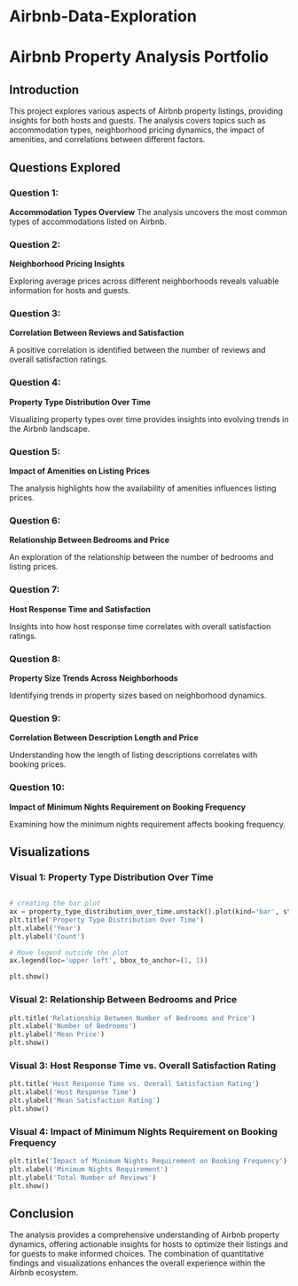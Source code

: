 # Airbnb-Data-Exploration
# Airbnb Property Analysis Portfolio

## Introduction
This project explores various aspects of Airbnb property listings, providing insights for both hosts and guests. The analysis covers topics such as accommodation types, neighborhood pricing dynamics, the impact of amenities, and correlations between different factors.

## Questions Explored
### Question 1:
**Accommodation Types Overview**
The analysis uncovers the most common types of accommodations listed on Airbnb.

### Question 2:
**Neighborhood Pricing Insights**

Exploring average prices across different neighborhoods reveals valuable information for hosts and guests.

### Question 3:
**Correlation Between Reviews and Satisfaction**

A positive correlation is identified between the number of reviews and overall satisfaction ratings.

### Question 4:
**Property Type Distribution Over Time**

Visualizing property types over time provides insights into evolving trends in the Airbnb landscape.

### Question 5:
**Impact of Amenities on Listing Prices**

The analysis highlights how the availability of amenities influences listing prices.

### Question 6:
**Relationship Between Bedrooms and Price**

An exploration of the relationship between the number of bedrooms and listing prices.

### Question 7:
**Host Response Time and Satisfaction**

Insights into how host response time correlates with overall satisfaction ratings.

### Question 8:
**Property Size Trends Across Neighborhoods**

Identifying trends in property sizes based on neighborhood dynamics.

### Question 9:
**Correlation Between Description Length and Price**

Understanding how the length of listing descriptions correlates with booking prices.

### Question 10:
**Impact of Minimum Nights Requirement on Booking Frequency**

Examining how the minimum nights requirement affects booking frequency.

## Visualizations

### Visual 1: Property Type Distribution Over Time

```python import matplotlib.pyplot as plt

# creating the bar plot
ax = property_type_distribution_over_time.unstack().plot(kind='bar', stacked=True, figsize=(12, 6))
plt.title('Property Type Distribution Over Time')
plt.xlabel('Year')
plt.ylabel('Count')

# Move legend outside the plot
ax.legend(loc='upper left', bbox_to_anchor=(1, 1))

plt.show()
```
### Visual 2: Relationship Between Bedrooms and Price

```python bedroom_price_analysis.plot(kind='bar', figsize=(12, 6), color='coral')
plt.title('Relationship Between Number of Bedrooms and Price')
plt.xlabel('Number of Bedrooms')
plt.ylabel('Mean Price')
plt.show()
```

### Visual 3: Host Response Time vs. Overall Satisfaction Rating

```python rounded_response_time_rating_analysis.plot(kind='bar', figsize=(12, 6), color='lightgreen')
plt.title('Host Response Time vs. Overall Satisfaction Rating')
plt.xlabel('Host Response Time')
plt.ylabel('Mean Satisfaction Rating')
plt.show()
```


### Visual 4: Impact of Minimum Nights Requirement on Booking Frequency

```python minimum_nights_analysis.plot(kind='bar', figsize=(12, 6), color='orange')
plt.title('Impact of Minimum Nights Requirement on Booking Frequency')
plt.xlabel('Minimum Nights Requirement')
plt.ylabel('Total Number of Reviews')
plt.show()
```

## Conclusion
The analysis provides a comprehensive understanding of Airbnb property dynamics, offering actionable insights for hosts to optimize their listings and for guests to make informed choices. 
The combination of quantitative findings and visualizations enhances the overall experience within the Airbnb ecosystem.


